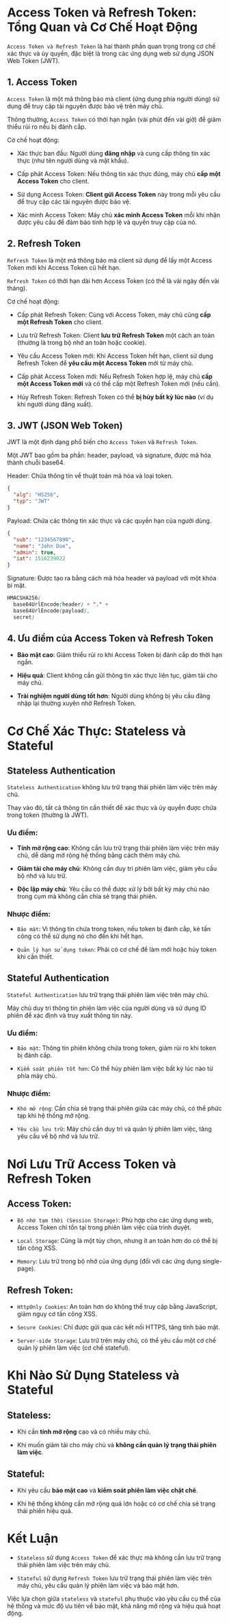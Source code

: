 # Access Token và Refresh Token: Tổng Quan và Cơ Chế Hoạt Động

`Access Token và Refresh Token` là hai thành phần quan trọng trong cơ chế xác thực và ủy quyền, đặc biệt là trong các ứng dụng web sử dụng JSON Web Token (JWT).

## 1. Access Token

`Access Token` là một mã thông báo mà client (ứng dụng phía người dùng) sử dụng để truy cập tài nguyên được bảo vệ trên máy chủ. 

Thông thường, `Access Token` có thời hạn ngắn (vài phút đến vài giờ) để giảm thiểu rủi ro nếu bị đánh cắp.

Cơ chế hoạt động:

  - Xác thực ban đầu: Người dùng **đăng nhập** và cung cấp thông tin xác thực (như tên người dùng và mật khẩu).

  - Cấp phát Access Token: Nếu thông tin xác thực đúng, máy chủ **cấp một Access Token** cho client.

  - Sử dụng Access Token: **Client gửi Access Token** này trong mỗi yêu cầu để truy cập các tài nguyên được bảo vệ.

  - Xác minh Access Token: Máy chủ **xác minh Access Token** mỗi khi nhận được yêu cầu để đảm bảo tính hợp lệ và quyền truy cập của nó.

## 2. Refresh Token

`Refresh Token` là một mã thông báo mà client sử dụng để lấy một Access Token mới khi Access Token cũ hết hạn. 

`Refresh Token` có thời hạn dài hơn Access Token (có thể là vài ngày đến vài tháng).

Cơ chế hoạt động:

  - Cấp phát Refresh Token: Cùng với Access Token, máy chủ cũng **cấp một Refresh Token** cho client.
  
  - Lưu trữ Refresh Token: Client **lưu trữ Refresh Token** một cách an toàn (thường là trong bộ nhớ an toàn hoặc cookie).
  
  - Yêu cầu Access Token mới: Khi Access Token hết hạn, client sử dụng Refresh Token để **yêu cầu một Access Token** mới từ máy chủ.
  
  - Cấp phát Access Token mới: Nếu Refresh Token hợp lệ, máy chủ **cấp một Access Token mới** và có thể cấp một Refresh Token mới (nếu cần).
  
  - Hủy Refresh Token: Refresh Token có thể **bị hủy bất kỳ lúc nào** (ví dụ khi người dùng đăng xuất).

## 3. JWT (JSON Web Token)

JWT là một định dạng phổ biến cho `Access Token` và `Refresh Token`. 

Một JWT bao gồm ba phần: header, payload, và signature, được mã hóa thành chuỗi base64.

Header: Chứa thông tin về thuật toán mã hóa và loại token.
```json
{
  "alg": "HS256",
  "typ": "JWT"
}
```
Payload: Chứa các thông tin xác thực và các quyền hạn của người dùng.
```json
{
  "sub": "1234567890",
  "name": "John Doe",
  "admin": true,
  "iat": 1516239022
}
```
Signature: Được tạo ra bằng cách mã hóa header và payload với một khóa bí mật.
```scss
HMACSHA256(
  base64UrlEncode(header) + "." +
  base64UrlEncode(payload),
  secret)
```

## 4. Ưu điểm của Access Token và Refresh Token

- **Bảo mật cao**: Giảm thiểu rủi ro khi Access Token bị đánh cắp do thời hạn ngắn.

- **Hiệu quả**: Client không cần gửi thông tin xác thực liên tục, giảm tải cho máy chủ.

- **Trải nghiệm người dùng tốt hơn**: Người dùng không bị yêu cầu đăng nhập lại thường xuyên nhờ Refresh Token.

# Cơ Chế Xác Thực: Stateless và Stateful

## Stateless Authentication

`Stateless Authentication` không lưu trữ trạng thái phiên làm việc trên máy chủ. 

Thay vào đó, tất cả thông tin cần thiết để xác thực và ủy quyền được chứa trong token (thường là JWT).

### Ưu điểm:

- **Tính mở rộng cao**: Không cần lưu trữ trạng thái phiên làm việc trên máy chủ, dễ dàng mở rộng hệ thống bằng cách thêm máy chủ.

- **Giảm tải cho máy chủ**: Không cần duy trì phiên làm việc, giảm yêu cầu bộ nhớ và lưu trữ.

- **Độc lập máy chủ**: Yêu cầu có thể được xử lý bởi bất kỳ máy chủ nào trong cụm mà không cần chia sẻ trạng thái phiên.

### Nhược điểm:

- `Bảo mật`: Vì thông tin chứa trong token, nếu token bị đánh cắp, kẻ tấn công có thể sử dụng nó cho đến khi hết hạn.

- `Quản lý hạn sử dụng token`: Phải có cơ chế để làm mới hoặc hủy token khi cần thiết.

## Stateful Authentication

`Stateful Authentication` lưu trữ trạng thái phiên làm việc trên máy chủ. 

Máy chủ duy trì thông tin phiên làm việc của người dùng và sử dụng ID phiên để xác định và truy xuất thông tin này.

### Ưu điểm:

- `Bảo mật`: Thông tin phiên không chứa trong token, giảm rủi ro khi token bị đánh cắp.

- `Kiểm soát phiên tốt hơn`: Có thể hủy phiên làm việc bất kỳ lúc nào từ phía máy chủ.

### Nhược điểm:

- `Khó mở rộng`: Cần chia sẻ trạng thái phiên giữa các máy chủ, có thể phức tạp khi hệ thống mở rộng.

- `Yêu cầu lưu trữ`: Máy chủ cần duy trì và quản lý phiên làm việc, tăng yêu cầu về bộ nhớ và lưu trữ.

# Nơi Lưu Trữ Access Token và Refresh Token

## Access Token:

- `Bộ nhớ tạm thời (Session Storage)`: Phù hợp cho các ứng dụng web, Access Token chỉ tồn tại trong phiên làm việc của trình duyệt.

- `Local Storage`: Cũng là một tùy chọn, nhưng ít an toàn hơn do có thể bị tấn công XSS.

- `Memory`: Lưu trữ trong bộ nhớ của ứng dụng (đối với các ứng dụng single-page).

## Refresh Token:

- `HttpOnly Cookies`: An toàn hơn do không thể truy cập bằng JavaScript, giảm nguy cơ tấn công XSS.

- `Secure Cookies`: Chỉ được gửi qua các kết nối HTTPS, tăng tính bảo mật.

- `Server-side Storage`: Lưu trữ trên máy chủ, có thể yêu cầu một cơ chế quản lý phiên làm việc (cơ chế stateful).

# Khi Nào Sử Dụng Stateless và Stateful

## Stateless:

- Khi cần **tính mở rộng** cao và có nhiều máy chủ.

- Khi muốn giảm tải cho máy chủ và **không cần quản lý trạng thái phiên làm việc**.

## Stateful:

- Khi yêu cầu **bảo mật cao** và **kiểm soát phiên làm việc chặt chẽ**.

- Khi hệ thống không cần mở rộng quá lớn hoặc có cơ chế chia sẻ trạng thái phiên hiệu quả.

# Kết Luận

- `Stateless` sử dụng `Access Token` để xác thực mà không cần lưu trữ trạng thái phiên làm việc trên máy chủ.

- `Stateful` sử dụng `Refresh Token` lưu trữ trạng thái phiên làm việc trên máy chủ, yêu cầu quản lý phiên làm việc và bảo mật hơn.

Việc lựa chọn giữa `stateless` và `stateful` phụ thuộc vào yêu cầu cụ thể của hệ thống và mức độ ưu tiên về bảo mật, khả năng mở rộng và hiệu quả hoạt động.
